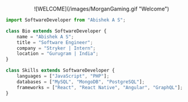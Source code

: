 <!-- <p align="center">
  <img src="https://github.com/thompsonemerson/thompsonemerson/raw/master/cover-thompson.png" />
</p> -->
<p align="center">
![WELCOME](/images/MorganGaming.gif "Welcome")
</p>

```js
import SoftwareDeveloper from "Abishek A S";

class Bio extends SoftwareDeveloper {
	name = "Abishek A S";
	title = "Software Engineer";
	company = "Stryker | Intern";
	location = "Gurugram | India";
}

class Skills extends SoftwareDeveloper {
	languages = ["JavaScript", "PHP"];
	databases = ["MySQL", "MongoDB", "PostgreSQL"];
	frameworks = ["React", "React Native", "Angular", "GraphQL"];
}
```

